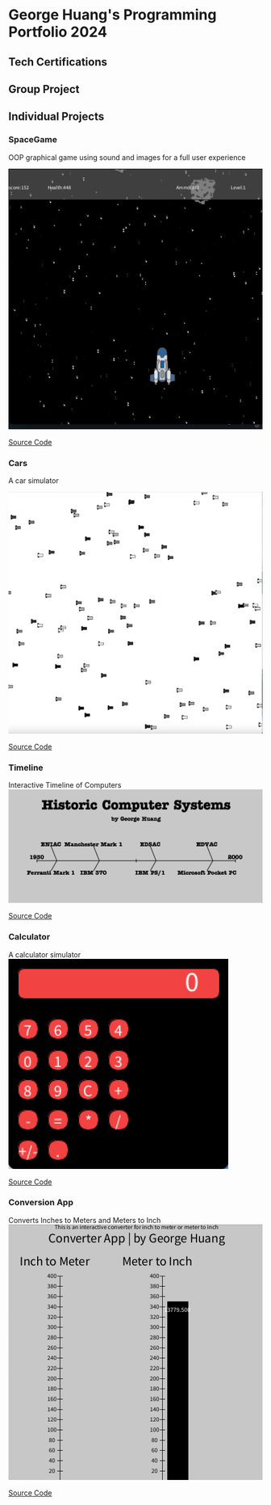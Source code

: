 # George Huang's Programming Portfolio 2024

## Tech Certifications

## Group Project

## Individual Projects

### SpaceGame
OOP graphical game using sound and images for a full user experience

![Gameplay](images/Space_Game_Image.png)

[Source Code](https://github.com/S-erenity/programmingportfolio/blob/main/src/SpaceGame.zip)

### Cars
A car simulator

![Simulation](images/Cars.png)

[Source Code](https://github.com/S-erenity/programmingportfolio/blob/main/src/DriveCars.zip)

### Timeline
Interactive Timeline of Computers
![Simulation](images/Timeling.png)

[Source Code](https://github.com/S-erenity/programmingportfolio/blob/main/src/Timeline.zip)

### Calculator
A calculator simulator
![Simulation](images/Calculator.png)

[Source Code](https://github.com/S-erenity/programmingportfolio/blob/main/src/Calculator.zip)

### Conversion App
Converts Inches to Meters and Meters to Inch
![Simulation](images/Conversion_App.png)

[Source Code](https://github.com/S-erenity/programmingportfolio/blob/main/src/ConversionApp2.zip)






